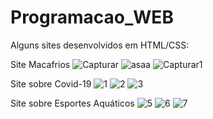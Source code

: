 # Programacao_WEB
Alguns sites desenvolvidos em HTML/CSS:

Site Macafrios
![Capturar](https://user-images.githubusercontent.com/37301918/177207394-46274952-130a-45a0-b538-c4755b595005.PNG)
![asaa](https://user-images.githubusercontent.com/37301918/177207539-9888f97f-65c2-4ef4-9e3f-8c60fa8cbd3c.PNG)
![Capturar1](https://user-images.githubusercontent.com/37301918/177207403-68cf714d-9f6c-4d55-b5d2-00810821d9e6.PNG)

Site sobre Covid-19
![1](https://user-images.githubusercontent.com/37301918/172669055-e43a50dc-b2b5-4f98-bd2b-4201b7ab6d87.PNG)
![2](https://user-images.githubusercontent.com/37301918/172669081-f9e81045-ba51-428e-911f-769083c08884.PNG)
![3](https://user-images.githubusercontent.com/37301918/172669087-11b61623-54fe-4c14-b662-7d08b419531e.PNG)

Site sobre Esportes Aquáticos
![5](https://user-images.githubusercontent.com/37301918/172669235-8cc8ff9c-bc01-478e-b086-15e8e7a52382.PNG)
![6](https://user-images.githubusercontent.com/37301918/172669485-111baf2d-b32c-40a3-a5c6-a0aceea5c1e5.PNG)
![7](https://user-images.githubusercontent.com/37301918/172669492-72c2cfdc-4ee3-4b0c-b323-d6d639c60813.PNG)

